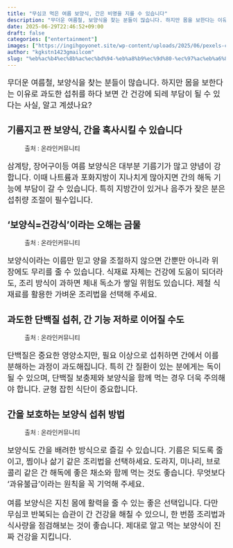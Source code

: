 ```yaml
---
title: "무심코 먹은 여름 보양식, 간은 비명을 지를 수 있습니다"
description: "무더운 여름철, 보양식을 찾는 분들이 많습니다. 하지만 몸을 보한다는 이유로 과도한 섭취를 하다 보면 간 건강에 되레 부담이 될 수 있다는 사실, 알고 계셨나요?"
date: 2025-06-29T22:46:52+09:00
draft: false
categories: ["entertainment"]
images: ["https://ingihgoyonet.site/wp-content/uploads/2025/06/pexels-cheng-9280137-18149489-834x1024.jpg", "https://ingihgoyonet.site/wp-content/uploads/2025/06/pexels-almapapi-2374946-1024x768.jpg", "https://ingihgoyonet.site/wp-content/uploads/2025/06/pexels-dbaler-32754752-683x1024.jpg", "https://ingihgoyonet.site/wp-content/uploads/2025/06/pexels-southstore-design-1197629-2280620-731x1024.jpg"]
author: "kgkstn1423gmailcom"
slug: "%eb%ac%b4%ec%8b%ac%ec%bd%94-%eb%a8%b9%ec%9d%80-%ec%97%ac%eb%a6%84-%eb%b3%b4%ec%96%91%ec%8b%9d-%ea%b0%84%ec%9d%80-%eb%b9%84%eb%aa%85%ec%9d%84-%ec%a7%80%eb%a5%bc-%ec%88%98-%ec%9e%88%ec%8a%b5%eb%8b%88"
---
```


<p style="font-size:18px">무더운 여름철, 보양식을 찾는 분들이 많습니다. 하지만 몸을 보한다는 이유로 과도한 섭취를 하다 보면 간 건강에 되레 부담이 될 수 있다는 사실, 알고 계셨나요?</p> <h2 >기름지고 짠 보양식, 간을 혹사시킬 수 있습니다</h2> <figure ><img src="https://ingihgoyonet.site/wp-content/uploads/2025/06/pexels-cheng-9280137-18149489-834x1024.jpg" alt="" style="aspect-ratio:16/9;object-fit:cover"/><figcaption >출처 : 온라인커뮤니티</figcaption></figure> <p style="font-size:18px">삼계탕, 장어구이등 여름 보양식은 대부분 기름기가 많고 양념이 강합니다. 이때 나트륨과 포화지방이 지나치게 많아지면 간의 해독 기능에 부담이 갈 수 있습니다. 특히 지방간이 있거나 음주가 잦은 분은 섭취량 조절이 필수입니다.</p> <h2 >‘보양식=건강식’이라는 오해는 금물</h2> <figure ><img src="https://ingihgoyonet.site/wp-content/uploads/2025/06/pexels-almapapi-2374946-1024x768.jpg" alt="" style="aspect-ratio:16/9;object-fit:cover"/><figcaption >출처 : 온라인커뮤니티</figcaption></figure> <p style="font-size:18px">보양식이라는 이름만 믿고 양을 조절하지 않으면 간뿐만 아니라 위장에도 무리를 줄 수 있습니다. 식재료 자체는 건강에 도움이 되더라도, 조리 방식이 과하면 체내 독소가 쌓일 위험도 있습니다. 제철 식재료를 활용한 가벼운 조리법을 선택해 주세요.</p> <h2 >과도한 단백질 섭취, 간 기능 저하로 이어질 수도</h2> <figure ><img src="https://ingihgoyonet.site/wp-content/uploads/2025/06/pexels-dbaler-32754752-683x1024.jpg" alt="" style="aspect-ratio:16/9;object-fit:cover"/><figcaption >출처 : 온라인커뮤니티</figcaption></figure> <p style="font-size:18px">단백질은 중요한 영양소지만, 필요 이상으로 섭취하면 간에서 이를 분해하는 과정이 과도해집니다. 특히 간 질환이 있는 분에게는 독이 될 수 있으며, 단백질 보충제와 보양식을 함께 먹는 경우 더욱 주의해야 합니다. 균형 잡힌 식단이 중요합니다.</p> <h2 >간을 보호하는 보양식 섭취 방법</h2> <figure ><img src="https://ingihgoyonet.site/wp-content/uploads/2025/06/pexels-southstore-design-1197629-2280620-731x1024.jpg" alt="" style="aspect-ratio:16/9;object-fit:cover"/><figcaption >출처 : 온라인커뮤니티</figcaption></figure> <p style="font-size:18px">보양식도 간을 배려한 방식으로 즐길 수 있습니다. 기름은 되도록 줄이고, 찜이나 삶기 같은 조리법을 선택하세요. 도라지, 미나리, 브로콜리 같은 간 해독에 좋은 채소와 함께 먹는 것도 좋습니다. 무엇보다 ‘과유불급’이라는 원칙을 꼭 기억해 주세요.</p> <p style="font-size:18px">여름 보양식은 지친 몸에 활력을 줄 수 있는 좋은 선택입니다. 다만 무심코 반복되는 습관이 간 건강을 해칠 수 있으니, 한 번쯤 조리법과 식사량을 점검해보는 것이 좋습니다. 제대로 알고 먹는 보양식이 진짜 건강을 지킵니다.</p>